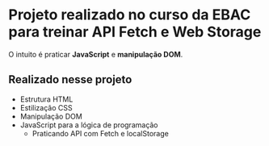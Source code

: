 # Projeto realizado no curso da EBAC para treinar API Fetch e Web Storage
O intuito é praticar **JavaScript** e **manipulação DOM**.

## Realizado nesse projeto 
- Estrutura HTML
- Estilização CSS
- Manipulação DOM
- JavaScript para a lógica de programação
    - Praticando API com Fetch e localStorage